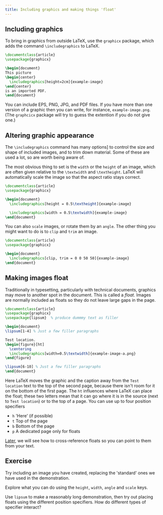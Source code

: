 ```yaml
---
title: Including graphics and making things 'float'
---
```


## Including graphics

To bring in graphics from outside LaTeX, use the `graphicx`
package, which adds the command `\includegraphics` to LaTeX.

<!-- {% raw %} -->
```latex
\documentclass{article}
\usepackage{graphicx}

\begin{document}
This picture
\begin{center}
  \includegraphics[height=2cm]{example-image}
\end{center}
is an imported PDF.
\end{document}
```
<!-- {% endraw %} -->

You can include EPS, PNG, JPG, and PDF files.
If you have more than one version of a graphic then you can write,
for instance, `example-image.png`. (The `graphcicx` package will try to
guess the extention if you do not give one.)

## Altering graphic appearance

The `\includegraphics` command has many options] to control
the size and shape of included images, and to trim down material. Some of
these are used a lot, so are worth being aware of.

The most obvious thing to set is the `width` or the `height` of an
image, which are often given relative to the `\textwidth` and
`\textheight`. LaTeX will automatically scale the image so that the aspect
ratio stays correct.

```latex
\documentclass{article}
\usepackage{graphicx}

\begin{document}
  \includegraphics[height = 0.5\textheight]{example-image}

  \includegraphics[width = 0.5\textwidth]{example-image}
\end{document}
```

You can also `scale` images, or rotate them by an `angle`. The other thing you
might want to do is to `clip` and `trim` an image.

```latex
\documentclass{article}
\usepackage{graphicx}

\begin{document}
  \includegraphics[clip, trim = 0 0 50 50]{example-image}
\end{document}
```

## Making images float

Traditionally in typesetting, particularly with technical documents,
graphics may move to another spot in the document.
This is called a *float*. Images are normally included as floats so they do
not leave large gaps in the page.

<!-- {% raw %} -->
```latex
\documentclass{article}
\usepackage{graphicx}
\usepackage{lipsum}  % produce dummmy text as filler

\begin{document}
\lipsum[1-4] % Just a few filler paragraphs

Test location.
\begin{figure}[ht]
  \centering
  \includegraphics[width=0.5\textwidth]{example-image-a.png}
\end{figure}

\lipsum[6-10] % Just a few filler paragraphs
\end{document}
```
<!-- {% endraw %} -->

Here LaTeX moves the graphic and the caption
away from the `Test location` text to the top of the second page,
because there isn't room for it on the bottom of the first page.
The `ht` influences where LaTeX can place the float; these two
letters mean that it can go where it is in the source (next to
`Test location`) or to the top of a page. You can use up to four position
specifiers

- `h` 'Here' (if possible)
- `t` Top of the page
- `b` Bottom of the page
- `p` A dedicated page only for floats

[Later](lesson-11), we will see how to cross-reference floats so you can point
to them from your text.

## Exercise

Try including an image you have created, replacing the 'standard' ones we have
used in the demonstration.

Explore what you can do using the `height`, `width`, `angle` and `scale` keys.

Use `lipsum` to make a reasonably long demonstration, then try out placing
floats using the different position specifiers. How do different types of
specifier interact?
